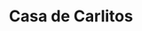 ---
title: "Casa de Carlitos"
url: /ciudad-de-san-antonio-de-los-banos/casa-de-carlitos/
shop: mascotas
---